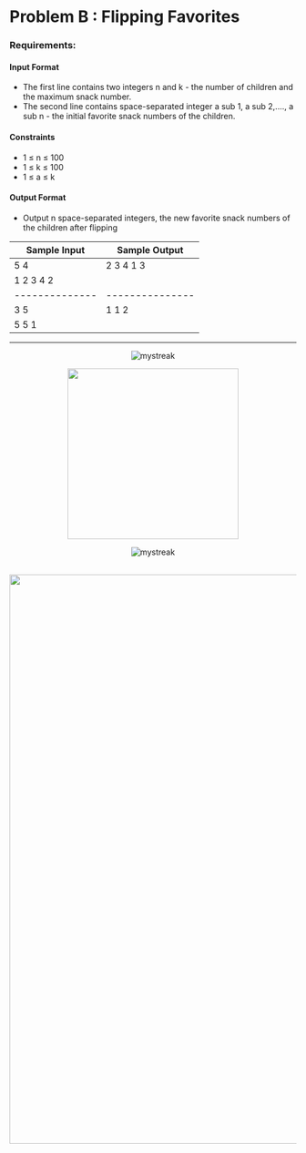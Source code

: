 # Problem B : Flipping Favorites

### Requirements:

#### Input Format
* The first line contains two integers n and k - the number of children and the maximum snack number.
* The second line contains space-separated integer a sub 1, a sub 2,...., a sub n - the initial favorite snack numbers of the children.

#### Constraints
* 1 ≤ n ≤ 100
* 1 ≤ k ≤ 100
* 1 ≤ a ≤ k

#### Output Format
* Output n space-separated integers, the new favorite snack numbers of the children after flipping

| Sample Input | Sample Output |
|--------------|---------------|
| 5 4          | 2 3 4 1 3     |
| 1 2 3 4 2    |               |
|--------------|---------------|
| 3 5          | 1 1 2         |
| 5 5 1        |               |
 

<!-- End point line insert Thanks for visiting enjoy your day, feel free to modify this  -->
---
<p align="center">
<img src="https://readme-typing-svg.demolab.com/?lines=Thanks+For+Visiting+Enjoy+Your+Day+~!;" alt="mystreak"/>
</p>

<!-- Genshin Impact -->
<div align="center">
<img src="https://media.giphy.com/media/BqjYZq0yMVRYvyCfgL/giphy.gif?cid=ecf05e476fpqi63k6pmpvgbhklal1pw4ewurwhz1gezg1ag0&ep=v1_stickers_search&rid=giphy.gif&ct=s" width="300">
</div>

<!-- End point line insert Comeback again next time, feel free to modify this  -->
<p align="center">
<img src="https://readme-typing-svg.demolab.com/?lines=💎💎Come+Back+Again+next+time💎💎" alt="mystreak"/>
</p>

</p>
    
<br>
<!-- End point insert background effect line of sight color red -->
<img src="https://user-images.githubusercontent.com/74038190/212284100-561aa473-3905-4a80-b561-0d28506553ee.gif" width="1000">
